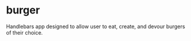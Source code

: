 # burger

Handlebars app designed to allow user to eat, create, and devour burgers of their choice. 